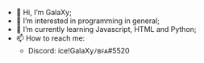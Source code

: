 - 👋 Hi, I’m GalaXy;
- 👀 I’m interested in programming in general;
- 🌱 I’m currently learning Javascript, HTML and Python;
- 📫 How to reach me: 
 	- Discord: ice!GalaXyﾉʙꜰᴀ#5520
